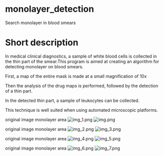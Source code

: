 # monolayer_detection
Search monolayer in blood smears


# Short description
In medical clinical diagnostics, a sample of white blood cells is collected in the thin part of the smear.This program is aimed at creating an algorithm for detecting monolayer on blood smears.  

First, a map of the entire mask is made at a small magnification of 10x

Then the analysis of the drug maps is performed, followed by the detection of a thin part.     


In the detected thin part, a sample of leukocytes can be collected.

This technique is well suited when using automated microscopic platforms.


original image  monolayer area
![img_1.png](img_1.png)  ![img.png](img.png)



original image  monolayer area 
![img_2.png](img_2.png)  ![img_3.png](img_3.png)


original image  monolayer area 
![img_4.png](img_4.png)  ![img_5.png](img_5.png)



original image  monolayer area
![img_6.png](img_6.png)  ![img_7.png](img_7.png)

